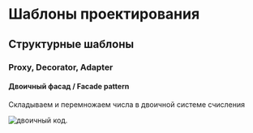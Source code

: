 # Шаблоны проектирования

## Структурные шаблоны

### Proxy, Decorator, Adapter

#### Двоичный фасад / Facade pattern
Складываем и перемножаем числа в двоичной системе счисления


![двоичный код](https://cdn-icons-png.flaticon.com/512/626/626570.png "двоичный код на экране монитора").
